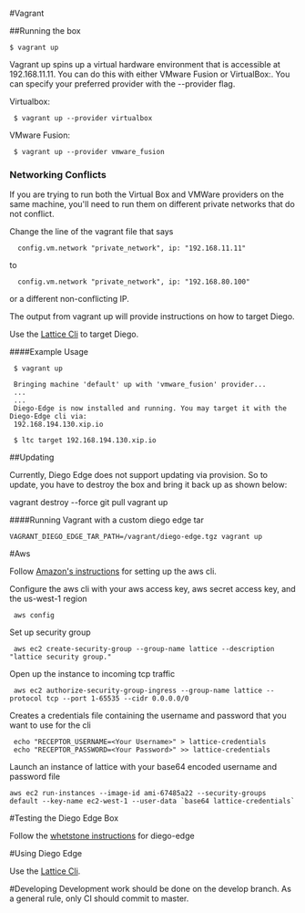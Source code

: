 #Vagrant

##Running the box

    $ vagrant up

Vagrant up spins up a virtual hardware environment that is accessible at 192.168.11.11. You can do this with either VMware Fusion or VirtualBox:. You can specify your preferred provider with the --provider flag.

Virtualbox:

     $ vagrant up --provider virtualbox

VMware Fusion:

     $ vagrant up --provider vmware_fusion

### Networking Conflicts
If you are trying to run both the Virtual Box and VMWare providers on the same machine, 
you'll need to run them on different private networks that do not conflict. 

Change the line of the vagrant file that says

      config.vm.network "private_network", ip: "192.168.11.11"

to 

      config.vm.network "private_network", ip: "192.168.80.100"

or a different non-conflicting IP.

The output from vagrant up will provide instructions on how to target Diego. 

Use the [Lattice Cli](https://github.com/pivotal-cf-experimental/lattice-cli) to target Diego.

####Example Usage

     $ vagrant up
     
     Bringing machine 'default' up with 'vmware_fusion' provider...
     ...
     ...
     Diego-Edge is now installed and running. You may target it with the Diego-Edge cli via:
     192.168.194.130.xip.io
     
     $ ltc target 192.168.194.130.xip.io 
     

##Updating

Currently, Diego Edge does not support updating via provision.
So to update, you have to destroy the box and bring it back up as shown below:

  vagrant destroy --force
  git pull
  vagrant up

####Running Vagrant with a custom diego edge tar

    VAGRANT_DIEGO_EDGE_TAR_PATH=/vagrant/diego-edge.tgz vagrant up


#Aws

Follow [Amazon's instructions](http://docs.aws.amazon.com/cli/latest/userguide/installing.html) for setting up the aws cli.

Configure the aws cli with your aws access key, aws secret access key, and the us-west-1 region
   
     aws config
   
Set up security group

     aws ec2 create-security-group --group-name lattice --description "lattice security group." 
   
Open up the instance to incoming tcp traffic
    
     aws ec2 authorize-security-group-ingress --group-name lattice --protocol tcp --port 1-65535 --cidr 0.0.0.0/0
     
Creates a credentials file containing the username and password that you want to use for the cli
     
     echo "RECEPTOR_USERNAME=<Your Username>" > lattice-credentials
     echo "RECEPTOR_PASSWORD=<Your Password>" >> lattice-credentials

Launch an instance of lattice with your base64 encoded username and password file

    aws ec2 run-instances --image-id ami-67485a22 --security-groups default --key-name ec2-west-1 --user-data `base64 lattice-credentials`
    
#Testing the Diego Edge Box

 Follow the [whetstone instructions](https://github.com/pivotal-cf-experimental/whetstone) for diego-edge

#Using Diego Edge

 Use the [Lattice Cli](https://github.com/pivotal-cf-experimental/lattice-cli).


#Developing
  Development work should be done on the develop branch.
  As a general rule, only CI should commit to master.
